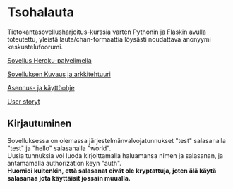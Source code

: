 # Tsohalauta

Tietokantasovellusharjoitus-kurssia varten Pythonin ja Flaskin avulla toteutettu, yleistä lauta/chan-formaattia löysästi noudattava anonyymi keskustelufoorumi.  

[Sovellus Heroku-palvelimella](https://tsohalankku.herokuapp.com/)  

[Sovelluksen Kuvaus ja arkkitehtuuri](https://github.com/Tubaias/tsohalauta/blob/master/documentation/kuvaus%20ja%20arkkitehtuuri.md)

[Asennus- ja käyttöohje](https://github.com/Tubaias/tsohalauta/blob/master/documentation/asennus-%20ja%20k%C3%A4ytt%C3%B6ohje.md)  

[User storyt](https://github.com/Tubaias/tsohalauta/blob/master/documentation/userstories.md)  

## Kirjautuminen

Sovelluksessa on olemassa järjestelmänvalvojatunnukset "test" salasanalla "test" ja "hello" salasanalla "world".  
Uusia tunnuksia voi luoda kirjoittamalla haluamansa nimen ja salasanan, ja antamamalla authorization keyn "auth".  
**Huomioi kuitenkin, että salasanat eivät ole kryptattuja, joten älä käytä salasanaa jota käyttäisit jossain muualla.**
